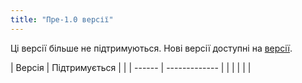```yaml
---
title: "Пре-1.0 версії"
---
```


Ці версії більше не підтримуються. Нові версії доступні на [версії](versions.md).

| Версія | Підтримується |  |
| ------ | ------------- |  |
|        |               |  |
